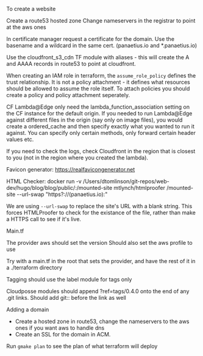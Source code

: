 
To create a website

Create a route53 hosted zone
Change nameservers in the registrar to point at the aws ones

In certificate manager request a certificate for the domain. Use the basename and a wildcard in the same cert. (panaetius.io and *.panaetius.io)

Use the cloudfront_s3_cdn TF module with aliases - this will create the A and AAAA records in route53 to point at cloudfront.



When creating an IAM role in terraform, the `assume_role_policy` defines the trust relationship. It is not a policy attachment - it defines what resources should be allowed to assume the role itself.
To attach policies you should create a policy and policy attachment seperately.


CF Lambda@Edge only need the lambda_function_association setting on the CF instance for the default origin.
If you needed to run Lambda@Edge against different files in the origin (say only on image files), you would create a ordered_cache and then specify exactly what you wanted to run it against. You can specify only certain methods, only forward certain header values etc.

If you need to check the logs, check Cloudfront in the region that is closest to you (not in the region where you created the lambda).


Favicon generator:
<https://realfavicongenerator.net>


HTML Checker:
docker run -v /Users/dtomlinson/git-repos/web-dev/hugo/blog/blog/public/:/mounted-site mtlynch/htmlproofer /mounted-site --url-swap "https?\:\/\/(panaetius.io):"

We are using `--url-swap` to replace the site's URL with a blank string. This forces HTMLProofer to check for the existance of the file, rather than make a HTTPS call to see if it's live.




Main.tf

The provider aws should set the version
Should also set the aws profile to use

Try with a main.tf in the root that sets the provider, and have the rest of it in a ./terraform directory

Tagging should use the label module for tags only

Cloudposse modules should append ?ref=tags/0.4.0 onto the end of any .git links.
Should add git:: before the link as well



Adding a domain

- Create a hosted zone in route53, change the nameservers to the aws ones if you want aws to handle dns
- Create an SSL for the domain in ACM.

Run `gmake plan` to see the plan of what terraform will deploy
